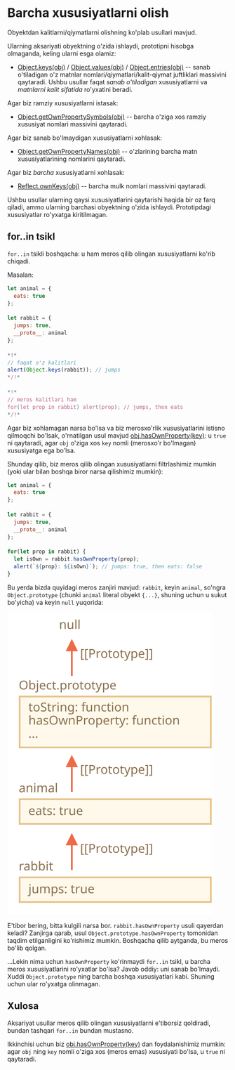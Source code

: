 
# Barcha xususiyatlarni olish

Obyektdan kalitlarni/qiymatlarni olishning ko'plab usullari mavjud.

Ularning aksariyati obyektning o'zida ishlaydi, prototipni hisobga olmaganda, keling ularni esga olamiz:

- [Object.keys(obj)](mdn:js/Object/keys) / [Object.values(obj)](mdn:js/Object/values) / [Object.entries(obj)](mdn:js/Object/entries) -- sanab o'tiladigan o'z matnlar nomlari/qiymatlari/kalit-qiymat juftliklari massivini qaytaradi. Ushbu usullar faqat *sanab o'tiladigan* xususiyatlarni va *matnlarni kalit sifatida* ro'yxatini beradi.

Agar biz ramziy xususiyatlarni istasak:

- [Object.getOwnPropertySymbols(obj)](mdn:js/Object/getOwnPropertySymbols) -- barcha o'ziga xos ramziy xususiyat nomlari massivini qaytaradi.

Agar biz sanab bo'lmaydigan xususiyatlarni xohlasak:

- [Object.getOwnPropertyNames(obj)](mdn:js/Object/getOwnPropertyNames) -- o'zlarining barcha matn xususiyatlarining nomlarini qaytaradi.

Agar biz *barcha* xususiyatlarni xohlasak:

- [Reflect.ownKeys(obj)](mdn:js/Reflect/ownKeys) -- barcha mulk nomlari massivini qaytaradi.

Ushbu usullar ularning qaysi xususiyatlarini qaytarishi haqida bir oz farq qiladi, ammo ularning barchasi obyektning o'zida ishlaydi. Prototipdagi xususiyatlar ro'yxatga kiritilmagan.

## for..in tsikl

`for..in` tsikli boshqacha: u ham meros qilib olingan xususiyatlarni ko'rib chiqadi.

Masalan:

```js run
let animal = {
  eats: true
};

let rabbit = {
  jumps: true,
  __proto__: animal
};

*!*
// faqat o'z kalitlari
alert(Object.keys(rabbit)); // jumps
*/!*

*!*
// meros kalitlari ham
for(let prop in rabbit) alert(prop); // jumps, then eats
*/!*
```

Agar biz xohlamagan narsa bo'lsa va biz merosxo'rlik xususiyatlarini istisno qilmoqchi bo'lsak, o'rnatilgan usul mavjud [obj.hasOwnProperty(key)](mdn:js/Object/hasOwnProperty): u `true` ni qaytaradi, agar `obj` o'ziga xos `key` nomli (merosxo'r bo'lmagan) xususiyatga ega bo'lsa.

Shunday qilib, biz meros qilib olingan xususiyatlarni filtrlashimiz mumkin (yoki ular bilan boshqa biror narsa qilishimiz mumkin):

```js run
let animal = {
  eats: true
};

let rabbit = {
  jumps: true,
  __proto__: animal
};

for(let prop in rabbit) {
  let isOwn = rabbit.hasOwnProperty(prop);
  alert(`${prop}: ${isOwn}`); // jumps: true, then eats: false
}
```

Bu yerda bizda quyidagi meros zanjiri mavjud: `rabbit`, keyin `animal`, so'ngra `Object.prototype` (chunki `animal` literal obyekt `{...}`, shuning uchun u sukut bo'yicha) va keyin `null` yuqorida:

![](rabbit-animal-object.svg)

E'tibor bering, bitta kulgili narsa bor. `rabbit.hasOwnProperty` usuli qayerdan keladi? Zanjirga qarab, usul `Object.prototype.hasOwnProperty` tomonidan taqdim etilganligini ko'rishimiz mumkin. Boshqacha qilib aytganda, bu meros bo'lib qolgan.

...Lekin nima uchun `hasOwnProperty` ko'rinmaydi `for..in` tsikl, u barcha meros xususiyatlarini ro'yxatlar bo'lsa? Javob oddiy: uni sanab bo'lmaydi. Xuddi `Object.prototype` ning barcha boshqa xususiyatlari kabi. Shuning uchun ular ro'yxatga olinmagan.

## Xulosa

Aksariyat usullar meros qilib olingan xususiyatlarni e'tiborsiz qoldiradi, bundan tashqari `for..in` bundan mustasno.

Ikkinchisi uchun biz [obj.hasOwnProperty(key)](mdn:js/Object/hasOwnProperty) dan foydalanishimiz mumkin: agar `obj` ning `key` nomli o'ziga xos (meros emas) xususiyati bo'lsa, u `true` ni qaytaradi.
